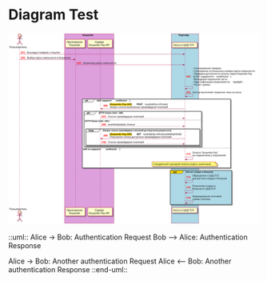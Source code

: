 # Diagram Test

![diagram](diagrams/out/test2.svg)

::uml::
Alice -> Bob: Authentication Request
Bob --> Alice: Authentication Response

Alice -> Bob: Another authentication Request
Alice <-- Bob: Another authentication Response
::end-uml::
